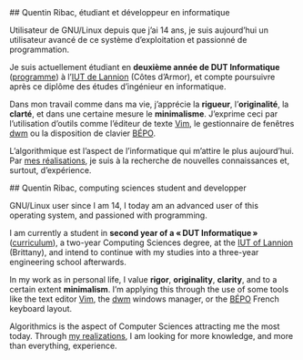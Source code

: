 <article class="bio fr">
## Quentin Ribac, étudiant et développeur en informatique

Utilisateur de GNU/Linux depuis que j’ai 14 ans, je suis aujourd’hui un utilisateur avancé de ce
système d’exploitation et passionné de programmation.

Je suis actuellement étudiant en **deuxième année de DUT Informatique**
([programme](media/ppn-dut-informatique-2013.pdf)) à l’[IUT de Lannion](http://www.iut-lannion.fr)
(Côtes d’Armor), et compte poursuivre après ce diplôme des études d’ingénieur en informatique.

Dans mon travail comme dans ma vie, j’apprécie la **rigueur**, l’**originalité**, la **clarté**,
et dans une certaine mesure le **minimalisme**. J’exprime ceci par l’utilisation d’outils comme
l’éditeur de texte [Vim](http://www.vim.org/), le gestionnaire de fenêtres
[dwm](http://dwm.suckless.org) ou la disposition de clavier [BÉPO](http://bepo.fr).

L’algorithmique est l’aspect de l’informatique qui m’attire le plus aujourd’hui. Par
[mes réalisations](https://github.com/ribacq), je suis à la recherche de nouvelles connaissances et,
surtout, d’expérience.
</article>

<article class="bio en">
## Quentin Ribac, computing sciences student and developper

GNU/Linux user since I am 14, I today am an advanced user of this operating system, and passioned
with programming.

I am currently a student in **second year of a « DUT Informatique »**
([curriculum](media/ppn-dut-informatique-2013.pdf)), a two-year Computing Sciences degree, at the
[IUT of Lannion](http://www.iut-lannion.fr) (Brittany), and intend to continue with my studies into
a three-year engineering school afterwards.

In my work as in personal life, I value **rigor**, **originality**, **clarity**, and to a certain
extent **minimalism**. I’m applying this through the use of some tools like the text editor
[Vim](http://www.vim.org), the [dwm](http://dwm.suckless.org) windows manager, or the
[BÉPO](http://bepo.fr) French keyboard layout.

Algorithmics is the aspect of Computer Sciences attracting me the most today. Through
[my realizations](https://github.com/ribacq), I am looking for more knowledge, and more than
everything, experience.
</article>

